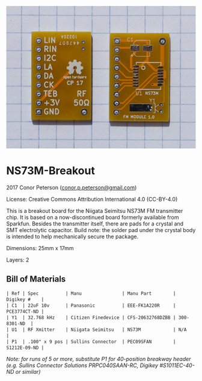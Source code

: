 ![PCB Photo](ns73pcb_10.png)
# NS73M-Breakout
2017 Conor Peterson (conor.p.peterson@gmail.com)

License: Creative Commons Attribution International 4.0 (CC-BY-4.0)

This is a breakout board for the Niigata Seimitsu NS73M FM transmitter chip. It
is based on a now-discontinued board formerly available from Sparkfun. Besides
the transmitter itself, there are pads for a crystal and SMT electrolytic
capacitor. Build note: the solder pad under the crystal body is intended to help
mechanically secure the package. 

Dimensions: 25mm x 17mm

Layers: 2

## Bill of Materials
```
| Ref | Spec          | Manu               | Manu Part        | Digikey #    |
| C1  | 22uF 10v      | Panasonic          | EEE-FK1A220R     | PCE3774CT-ND |
| Y1  | 32.768 kHz    | Citizen Finedevice | CFS-20632768DZBB | 300-8301-ND  |
| U1  | RF Xmitter    | Niigata Seimitsu   | NS73M            | N/A          |
| P1  | .100" x 9 pos | Sullins Connector  | PEC09SFAN        | S1212E-09-ND |
```

_Note: for runs of 5 or more, substitute P1 for 40-position breakway header
(e.g. Sullins Connector Solutions PRPC040SAAN-RC, Digikey #S1011EC-40-ND or similar)_